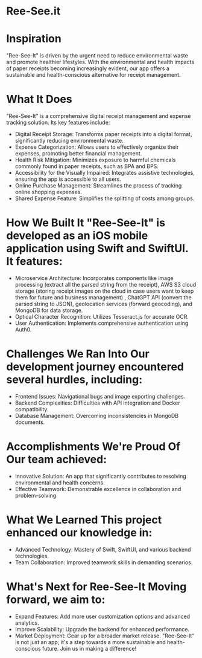 # Ree-See.it

# Inspiration
"Ree-See-It" is driven by the urgent need to reduce environmental waste and promote healthier lifestyles. With the environmental and health impacts of paper receipts becoming increasingly evident, our app offers a sustainable and health-conscious alternative for receipt management.

# What It Does
"Ree-See-It" is a comprehensive digital receipt management and expense tracking solution. Its key features include:

- Digital Receipt Storage: Transforms paper receipts into a digital format, significantly reducing environmental waste.
- Expense Categorization: Allows users to effectively organize their expenses, promoting better financial management.
- Health Risk Mitigation: Minimizes exposure to harmful chemicals commonly found in paper receipts, such as BPA and BPS.
- Accessibility for the Visually Impaired: Integrates assistive technologies, ensuring the app is accessible to all users.
- Online Purchase Management: Streamlines the process of tracking online shopping expenses.
- Shared Expense Feature: Simplifies the splitting of costs among groups.

# How We Built It "Ree-See-It" is developed as an iOS mobile application using Swift and SwiftUI. It features:

- Microservice Architecture: Incorporates components like image processing (extract all the parsed string from the receipt), AWS S3 cloud storage (storing receipt images on the cloud in case users want to keep them for future and business management) , ChatGPT API (convert the parsed string to JSON), geolocation services (forward geocoding), and MongoDB for data storage.
- Optical Character Recognition: Utilizes Tesseract.js for accurate OCR.
- User Authentication: Implements comprehensive authentication using Auth0.


# Challenges We Ran Into Our development journey encountered several hurdles, including:

- Frontend Issues: Navigational bugs and image exporting challenges.
- Backend Complexities: Difficulties with API integration and Docker compatibility.
- Database Management: Overcoming inconsistencies in MongoDB documents.

# Accomplishments We're Proud Of Our team achieved:

- Innovative Solution: An app that significantly contributes to resolving environmental and health concerns.
- Effective Teamwork: Demonstrable excellence in collaboration and problem-solving.

# What We Learned This project enhanced our knowledge in:

- Advanced Technology: Mastery of Swift, SwiftUI, and various backend technologies.
- Team Collaboration: Improved teamwork skills in demanding scenarios.

# What's Next for Ree-See-It Moving forward, we aim to:

- Expand Features: Add more user customization options and advanced analytics.
- Improve Scalability: Upgrade the backend for enhanced performance.
- Market Deployment: Gear up for a broader market release.
"Ree-See-It" is not just an app; it's a step towards a more sustainable and health-conscious future. Join us in making a difference!
